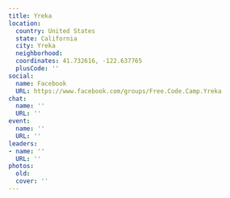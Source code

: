 ```yaml
---
title: Yreka
location:
  country: United States
  state: California
  city: Yreka
  neighborhood: 
  coordinates: 41.732616, -122.637765
  plusCode: ''
social:
  name: Facebook
  URL: https://www.facebook.com/groups/Free.Code.Camp.Yreka
chat:
  name: ''
  URL: ''
event:
  name: ''
  URL: ''
leaders:
- name: ''
  URL: ''
photos:
  old: 
  cover: ''
---
```

